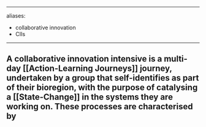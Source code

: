 ______________________________________________________________________

aliases:

- collaborative innovation
- CIIs

______________________________________________________________________

A collaborative innovation intensive is a multi-day [[Action-Learning Journeys]] journey, undertaken by a group that self-identifies as part of their bioregion, with the purpose of catalysing a [[State-Change]] in the systems they are working on. These processes are characterised by
-
